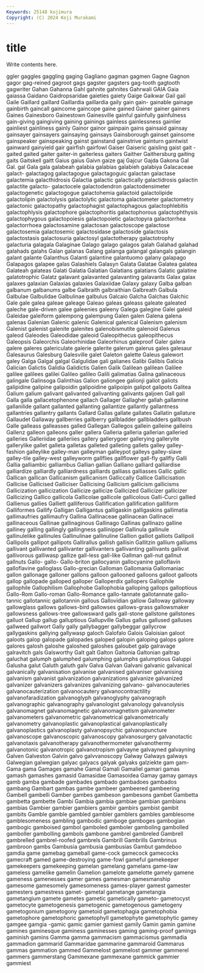 ```yaml
---
Keywords: 25148 kojimura
Copyright: (C) 2024 Koji Murakami
---
```


# title

Write contents here.



ggler gaggles gaggling gaging Gagliano gagman gagmen
Gagne Gagnon gagor gag-reined gagroot gags gagster gagsters gag-tooth gagtooth
gagwriter Gahan Gahanna Gahl gahnite gahnites Gahrwali GAIA Gaia gaiassa
Gaidano Gaidropsaridae gaieties gaiety Gaige Gaikwar Gail gail Gaile Gaillard
gaillard Gaillardia gaillardia gaily gain gain- gainable gainage gainbirth gaincall
gaincome gaincope gaine gained Gainer gainer gainers Gaines Gainesboro Gainestown
Gainesville gainful gainfully gainfulness gain-giving gaingiving gaining gainings gainless gainlessness
gainlier gainliest gainliness gainly Gainor gainor gainpain gains gainsaid gainsay
gainsayer gainsayers gainsaying gainsays Gainsborough gainset gainsome gainspeaker gainspeaking gainst
gainstand gainstrive gainturn gaintwist gainward gainyield gair gairfish gairfowl Gaiser
Gaiseric gaisling gaist gait -gaited gaited gaiter gaiter-in gaiterless gaiters
Gaither Gaithersburg gaiting gaits Gaitskell gaitt Gaius gaius Gaivn gaize
gaj Gajcur Gajda Gakona Gal Gal. gal Gala gala galabeah
galabia galabias galabieh galabiya Galacaceae galact- galactagog galactagogue galactagoguic galactan
galactase galactemia galacthidrosis Galactia galactic galactically galactidrosis galactin galactite galacto-
galactocele galactodendron galactodensimeter galactogenetic galactogogue galactohemia galactoid galactolipide galactolipin galactolysis
galactolytic galactoma galactometer galactometry galactonic galactopathy galactophagist galactophagous galactophlebitis galactophlysis
galactophore galactophoritis galactophorous galactophthysis galactophygous galactopoiesis galactopoietic galactopyra galactorrhea galactorrhoea
galactosamine galactosan galactoscope galactose galactosemia galactosemic galactosidase galactoside galactosis galactostasis
galactosuria galactosyl galactotherapy galactotrophy galacturia galagala Galaginae Galago galago galagos
galah Galahad galahad galahads galahs Galan galanas Galang galanga galangal
galangals galangin galant galante Galanthus Galanti galantine galantuomo galany galapago
Galapagos galapee galas Galashiels Galasyn Galata Galatae Galatea galatea Galateah
galateas Galati Galatia Galatian Galatians galatians Galatic galatine galatotrophic Galatz
galavant galavanted galavanting galavants Galax galax galaxes galaxian Galaxias galaxies
Galaxiidae Galaxy galaxy Galba galban galbanum galbanums galbe Galbraith galbraithian
Galbreath Galbula Galbulae Galbulidae Galbulinae galbulus Galcaio Galcha Galchas Galchic
Gale gale galea galeae galeage Galeao galeas galeass galeate galeated
galeche gale-driven galee galeenies galeeny Galega galegine Galei galeid Galeidae
galeiform galempong galempung Galen galen Galena galena galenas Galenian Galenic
galenic Galenical galenical Galenism galenism Galenist galenist galenite galenites galenobismutite
galenoid Galenus galeod Galeodes Galeodidae galeoid Galeopithecus galeopithecus Galeopsis Galeorchis
Galeorhinidae Galeorhinus galeproof Galer galera galere galeres galericulate galerie galerite
galerum galerus gales galesaur Galesaurus Galesburg Galesville galet Galeton galette
Galeus galewort galey Galga Galgal galgal Galgulidae gali galianes Galibi
Galibis Galicia Galician Galictis Galidia Galidictis Galien Galik Galilean galilean
Galilee galilee galilees galilei Galileo galileo Galili galimatias Galina galinaceous
galingale Galinsoga Galinthias Galion galiongee galionji galiot galiots galipidine galipine
galipoidin galipoidine galipoipin galipot galipots Galitea Galium galium galivant galivanted
galivanting galivants galjoen Gall gall Galla galla gallacetophenone gallach Gallager
Gallagher gallah gallamine gallanilide gallant gallanted gallanting gallantize gallantly gallantness
gallantries gallantry gallants Gallard Gallas gallate gallates Gallatin gallature Gallaudet
Gallaway gallberries gallberry gallbladder gallbladders gallbush Galle galleass galleasses galled
Gallegan Gallegos gallein galleine galleins Gallenz galleon galleons galler gallera
Galleria galleria gallerian galleried galleries Galleriidae galleriies gallery gallerygoer gallerying
galleryite gallerylike gallet galleta galletas galleted galleting gallets galley galley-fashion
galleylike galley-man galleyman galleypot galleys galley-slave galley-tile galley-west galleyworm gallflies
gallflower gall-fly gallfly Galli Gallia galliambic galliambus Gallian gallian Galliano
galliard galliardise galliardize galliardly galliardness galliards galliass galliasses Gallic gallic
Gallican gallican Gallicanism gallicanism Galliccally Gallice Gallicisation Gallicise Gallicised Galliciser
Gallicising Gallicism gallicism gallicisms Gallicization gallicization Gallicize gallicize Gallicized Gallicizer
gallicizer Gallicizing Gallico gallicola Gallicolae gallicole gallicolous Galli-Curci gallied Gallienus
gallies Galliett galliferous Gallification gallification galliform Galliformes Gallify Galligan Galligantus
galligaskin galligaskins gallimatia gallimaufries gallimaufry Gallina Gallinaceae gallinacean Gallinacei gallinaceous
Gallinae gallinaginous Gallinago Gallinas gallinazo galline galliney galling gallingly gallingness
gallinipper Gallinula gallinule gallinulelike gallinules Gallinulinae gallinuline Gallion galliot galliots
Gallipoli Gallipolis gallipot gallipots Gallirallus gallish gallisin Gallitzin gallium galliums
gallivant gallivanted gallivanter gallivanters gallivanting gallivants gallivat gallivorous galliwasp gallize
gall-less gall-like Gallman gall-nut gallnut gallnuts Gallo- gallo- Gallo-briton gallocyanin
gallocyanine galloflavin galloflavine galloglass Gallo-grecian Galloman Gallomania Gallomaniac gallon gallonage
galloner gallons galloon gallooned galloons galloot galloots gallop gallopade galloped
galloper Galloperdix gallopers Gallophile gallophile Gallophilism Gallophobe Gallophobia galloping gallops
galloptious Gallo-Rom Gallo-roman Gallo-Romance gallo-tannate gallotannate gallo-tannic gallotannic gallotannin gallous
Gallovidian gallow Galloway galloway gallowglass gallows gallows-bird gallowses gallows-grass gallowsmaker
gallowsness gallows-tree gallowsward galls gall-stone gallstone gallstones galluot Gallup gallup
galluptious Gallupville Gallus gallus gallused galluses gallweed gallwort Gally gally
gallybagger gallybeggar gallycrow gallygaskins gallying gallywasp galoch Galofalo Galois Galoisian
galoot galoots galop galopade galopades galoped galopin galoping galops galore
galores galosh galoshe galoshed galoshes galoubet galp galravage galravitch gals
Galsworthy Galt galt Galton Galtonia Galtonian galtrap galuchat galumph galumphed
galumphing galumphs galumptious Galuppi Galusha galut Galuth galuth galv Galva
Galvan Galvani galvanic galvanical galvanically galvanisation galvanise galvanised galvaniser galvanising
galvanism galvanist galvanization galvanizations galvanize galvanized galvanizer galvanizers galvanizes galvanizing
galvano- galvanocauteries galvanocauterization galvanocautery galvanocontractility galvanofaradization galvanoglyph galvanoglyphy galvanograph galvanographic
galvanography galvanologist galvanology galvanolysis galvanomagnet galvanomagnetic galvanomagnetism galvanometer galvanometers galvanometric
galvanometrical galvanometrically galvanometry galvanoplastic galvanoplastical galvanoplastically galvanoplastics galvanoplasty galvanopsychic galvanopuncture
galvanoscope galvanoscopic galvanoscopy galvanosurgery galvanotactic galvanotaxis galvanotherapy galvanothermometer galvanothermy galvanotonic
galvanotropic galvanotropism galvayne galvayned galvayning Galven Galveston Galvin galvo galvvanoscopy
Galway Galways galways Galwegian galwegian galyac galyacs galyak galyaks galziekte
gam gam- Gama gama Gamages gamahe Gamal Gamali Gamaliel gamari
gamas gamash gamashes gamasid Gamasidae Gamasoidea Gamay gamay gamays gamb
gamba gambade gambades gambado gambadoes gambados gambang Gambart gambas gambe
gambeer gambeered gambeering Gambell gambelli Gamber gambes gambeson gambesons gambet
Gambetta gambetta gambette Gambi Gambia gambia gambiae gambian gambians gambias
Gambier gambier gambiers gambir gambirs gambist gambit gambits Gamble gamble
gambled gambler gamblers gambles gamblesome gamblesomeness gambling gambodic gamboge gamboges
gambogian gambogic gamboised gambol gamboled gamboler gamboling gambolled gamboller gambolling
gambols gambone gambrel gambreled Gambrell gambrelled gambrel-roofed gambrels Gambrill Gambrills
Gambrinus gambroon gambs Gambusia gambusia gambusias Gambut gamdeboo gamdia game
gamebag gameball game-cock gamecock gamecocks gamecraft gamed game-destroying game-fowl gameful
gamekeeper gamekeepers gamekeeping gamelan gamelang gamelans game-law gameless gamelike gamelin
Gamelion gamelote gamelotte gamely gamene gameness gamenesses gamer games gamesman
gamesmanship gamesome gamesomely gamesomeness games-player gamest gamester gamesters gamestress gamet-
gametal gametange gametangia gametangium gamete gametes gametic gametically gameto- gametocyst
gametocyte gametogenesis gametogenic gametogenous gametogeny gametogonium gametogony gametoid gametophagia gametophobia
gametophore gametophoric gametophyll gametophyte gametophytic gamey gamgee gamgia -gamic gamic
gamier gamiest gamily Gamin gamin gamine gamines gaminesque gaminess gaminesses
gaming gaming-proof gamings gaminish gamins Gamma gamma gammacism gammacismus gammadia
gammadion gammarid Gammaridae gammarine gammaroid Gammarus gammas gammation gammed Gammelost
gammelost gammer gammerel gammers gammerstang Gammexane gammexane gammick gammier gammiest
